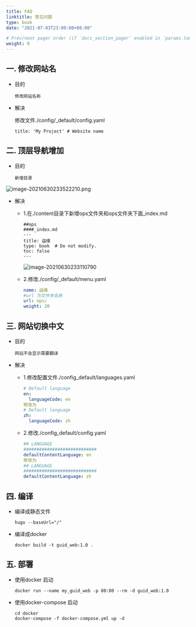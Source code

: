 ```yaml
---
title: FAQ
linktitle: 常见问题
type: book
date: "2021-07-03T23:00:00+08:00"

# Prev/next pager order (if `docs_section_pager` enabled in `params.toml`)
weight: 9
---
```


## 一. 修改网站名

- 目的

  ```
  修改网站名称
  ```

- 解决

  修改文件./config/_default/config.yaml

  ```
  title: 'My Project' # Website name
  ```

  

## 二. 顶层导航增加

- 目的

  ```
  新增目录
  ```

![image-20210630233522210.png](https://gitee.com/y0086/documentimage/raw/master/img/image-20210630233522210.png)

- 解决

  - 1.在./content目录下新增ops文件夹和ops文件夹下面_index.md

    ```
    ##ops
    ####_index.md
    ---
    title: 运维
    type: book  # Do not modify.
    toc: false
    ---
    ```

    ![image-20210630233110790](https://gitee.com/y0086/documentimage/raw/master/img/image-20210630233110790.png)

  - 2.修改./config/_default/menu.yaml

    ```yaml
    name: 运维
    #url 为文件夹名称
    url: ops/
    weight: 20
    ```

    

##  三. 网站切换中文

- 目的

  ```
  网站不会显示需要翻译
  ```
  
- 解决

  - 1.修改配置文件./config\_default/languages.yaml

    ```yaml
    # Default language
    en:
      languageCode: en
    修改为
    # Default language
    zh:
      languageCode: zh
    ```

    

  - 2.修改./config\_default/config.yaml

    ```yaml
    ## LANGUAGE
    ############################
    defaultContentLanguage: en
    修改为
    ## LANGUAGE
    ############################
    defaultContentLanguage: zh
    ```

## 四. 编译

- 编译成静态文件

    ```shell
    hugo --baseUrl="/"
    ```

- 编译成docker

    ```shell
    docker build -t guid_web:1.0 .
    ```
## 五. 部署
- 使用docker 启动

    ```shell
    docker run --name my_guid_web -p 80:80 --rm -d guid_web:1.0
    ```
- 使用docker-compose 启动

    ```shell
    cd docker
    docker-compose -f docker-compose.yml up -d
    ```

